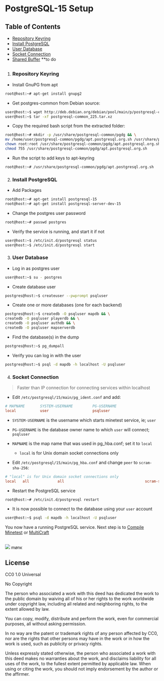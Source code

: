 PostgreSQL-15 Setup
===================
Table of Contents
------------------
   - [Repository Keyring](#repository-keyring)
   - [Install PostgreSQL](#install-postgresql)
   - [User Database](#user-database)
   - [Socket Connection](#socket-connection)
   - [Shared Buffer](#shared-buffer) **to do
##

1. ### Repository Keyring

- Install GnuPG from apt
```sh
root@host:~# apt-get install gnupg2
```

- Get postgres-common from Debian source:
```sh
user@host:~$ wget http://deb.debian.org/debian/pool/main/p/postgresql-common/postgresql-common_225.tar.xz
user@host:~$ tar -xf postgresql-common_225.tar.xz
```

- Copy the required bash script from the extracted folder:
```sh
root@host:~# mkdir -p /usr/share/postgresql-common/pgdg && \
mv /home/user/postgresql-common/pgdg/apt.postgresql.org.sh /usr/share/postgresql-common/pgdg/ && \
chown root:root /usr/share/postgresql-common/pgdg/apt.postgresql.org.sh && \
chmod 755 /usr/share/postgresql-common/pgdg/apt.postgresql.org.sh
```

- Run the script to add keys to apt-keyring
```sh
root@host:~# /usr/share/postgresql-common/pgdg/apt.postgresql.org.sh
```

2. ### Install PostgreSQL
- Add Packages
```sh
root@host:~# apt-get install postgresql-15
root@host:~# apt-get install postgresql-server-dev-15
```

- Change the postgres user password
```sh
root@host:~# passwd postgres
```

- Verify the service is running, and start it if not
```sh
user@host:~$ /etc/init.d/postgresql status
user@host:~$ /etc/init.d/postgresql start
```

3. ### User Database
- Log in as postgres user
```sh
user@host:~$ su - postgres
```

- Create database user
```sh
postgres@host:~$ createuser --pwprompt psqluser
```

- Create one or more databases (one for each backend)
```sh
postgres@host:~$ createdb -O psqluser mapdb && \
createdb -O psqluser playerdb && \
createdb -O psqluser authdb && \
createdb -O psqluser mapserverdb
```

- Find the database(s) in the dump
```sh
postgres@host:~$ pg_dumpall
```

- Verify you can log in with the user
```sh
postgres@host:~$ psql -d mapdb -h localhost -U psqluser
```

4. ### Socket Connection
> Faster than IP connection for connecting services within localhost
- Edit `/etc/postgresql/15/main/pg_ident.conf` and add:
```conf
# MAPNAME       SYSTEM-USERNAME         PG-USERNAME
local           user                    psqluser
```
 - `SYSTEM-USERNAME` is the username which starts minetest service, ie; `user`
 - `PG-USERNAME` is the database owner name to which `user` will connect; `psqluser`
 - `MAPNAME` is the map name that was used in pg_hba.conf; set it to `local`
   - `local` is for Unix domain socket connections only

- Edit `/etc/postgresql/15/main/pg_hba.conf` and change `peer` to `scram-sha-256`:
```conf
# "local" is for Unix domain socket connections only
local   all             all                                     scram-sha-256
```

- Restart the PostgreSQL service
```sh
root@host:~# /etc/init.d/postgresql restart
```

- It is now possible to connect to the database using your `user` account
```sh
user@host:~$ psql -d mapdb -h localhost -U psqluser
```

You now have a running PostgreSQL service. Next step is to [Compile Minetest](/compile_minetestserver.md) or [MultiCraft](/compile_multicraftserver.md)


##
<img decoding="async" loading="lazy" src="https://cdn.discordapp.com/emojis/1194038093775376455.webp?size=64&quality=lossless">
mønκ

##
License
-------
CC0 1.0 Universal

No Copyright

The person who associated a work with this deed has dedicated the work to the public domain by waiving all of his or her rights to the work worldwide under copyright law, including all related and neighboring rights, to the extent allowed by law.

You can copy, modify, distribute and perform the work, even for commercial purposes, all without asking permission.

In no way are the patent or trademark rights of any person affected by CC0, nor are the rights that other persons may have in the work or in how the work is used, such as publicity or privacy rights.

Unless expressly stated otherwise, the person who associated a work with this deed makes no warranties about the work, and disclaims liability for all uses of the work, to the fullest extent permitted by applicable law.
When using or citing the work, you should not imply endorsement by the author or the affirmer.